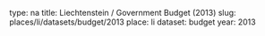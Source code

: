 type: na
title: Liechtenstein / Government Budget (2013)
slug: places/li/datasets/budget/2013
place: li
dataset: budget
year: 2013
